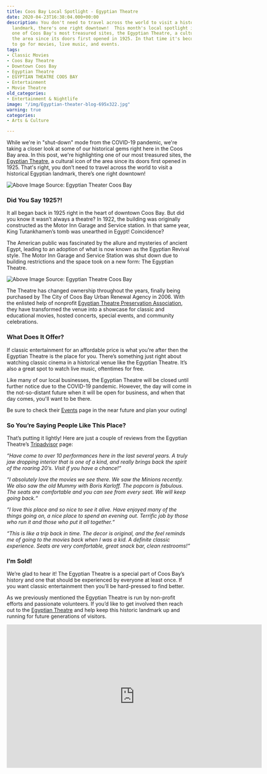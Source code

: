 ```yaml
---
title: Coos Bay Local Spotlight - Egyptian Theatre
date: 2020-04-23T16:38:04.000+00:00
description: You don't need to travel across the world to visit a historical Egyptian
  landmark, there's one right downtown!  This month's local spotlight is highlighting
  one of Coos Bay's most treasured sites, the Egyptian Theatre, a cultural icon of
  the area since its doors first opened in 1925. In that time it's become the place
  to go for movies, live music, and events.
tags:
- Classic Movies
- Coos Bay Theatre
- Downtown Coos Bay
- Egyptian Theatre
- EGYPTIAN THEATRE COOS BAY
- Entertainment
- Movie Theatre
old_categories:
- Entertainment & Nightlife
image: "/img/Egyptian-theater-blog-695x322.jpg"
warning: true
categories:
- Arts & Culture

---
```

While we're in "shut-down" mode from the COVID-19 pandemic, we're taking a closer look at some of our historical gems right here in the Coos Bay area. In this post, we're highlighting one of our most treasured sites, the [Egyptian Theatre](http://egyptiantheatreoregon.com), a cultural icon of the area since its doors first opened in 1925. That's right, you don’t need to travel across the world to visit a historical Egyptian landmark, there’s one right downtown!

![](/img/egyptian-theater-collage.jpg "Above Image Source: Egyptian Theater Coos Bay")

### **Did You Say 1925?!**

It all began back in 1925 right in the heart of downtown Coos Bay. But did you know it wasn’t always a theatre? In 1922, the building was originally constructed as the Motor Inn Garage and Service station. In that same year, King Tutankhamen’s tomb was unearthed in Egypt! Coincidence?

The American public was fascinated by the allure and mysteries of ancient Egypt, leading to an adoption of what is now known as the Egyptian Revival style. The Motor Inn Garage and Service Station was shut down due to building restrictions and the space took on a new form: The Egyptian Theatre.

![](/img/egyptian-theater-old-time-photo-02-695.jpg "Above Image Source: Egyptian Theatre Coos Bay")

The Theatre has changed ownership throughout the years, finally being purchased by The City of Coos Bay Urban Renewal Agency in 2006. With the enlisted help of nonprofit [Egyptian Theatre Preservation Association](http://egyptiantheatreoregon.com/membership-info/), they have transformed the venue into a showcase for classic and educational movies, hosted concerts, special events, and community celebrations.

### **What Does It Offer?**

If classic entertainment for an affordable price is what you’re after then the Egyptian Theatre is the place for you. There’s something just right about watching classic cinema in a historical venue like the Egyptian Theatre. It’s also a great spot to watch live music, oftentimes for free.

Like many of our local businesses, the Egyptian Theatre will be closed until further notice due to the COVID-19 pandemic. However, the day will come in the not-so-distant future when it will be open for business, and when that day comes, you'll want to be there.

Be sure to check their [Events](http://egyptiantheatreoregon.com/future-events) page in the near future and plan your outing!

### **So You’re Saying People Like This Place?**

That’s putting it lightly! Here are just a couple of reviews from the Egyptian Theatre’s [Tripadvisor](http://www.tripadvisor.com/Attraction_Review-g51813-d7227989-Reviews-Egyptian_Theater-Coos_Bay_Oregon.html#REVIEWS) page:

_“Have come to over 10 performances here in the last several years. A truly jaw dropping interior that is one of a kind, and really brings back the spirit of the roaring 20’s. Visit if you have a chance!“_

_“I absolutely love the movies we see there. We saw the Minions recently. We also saw the old Mummy with Boris Karloff. The popcorn is fabulous. The seats are comfortable and you can see from every seat. We will keep going back.“_

_“I love this place and so nice to see it alive. Have enjoyed many of the things going on, a nice place to spend an evening out. Terrific job by those who run it and those who put it all together.“_

_“This is like a trip back in time. The decor is original, and the feel reminds me of going to the movies back when I was a kid. A definite classic experience. Seats are very comfortable, great snack bar, clean restrooms!“_

### **I’m Sold!**

We’re glad to hear it! The Egyptian Theatre is a special part of Coos Bay’s history and one that should be experienced by everyone at least once. If you want classic entertainment then you’ll be hard-pressed to find better.

As we previously mentioned the Egyptian Theatre is run by non-profit efforts and passionate volunteers. If you’d like to get involved then reach out to the <a href="http://egyptiantheatreoregon.com/volunteer-info/" target="_blank">Egyptian Theatre</a> and help keep this historic landmark up and running for future generations of visitors.

<iframe src="https://www.facebook.com/plugins/video.php?href=https%3A%2F%2Fwww.facebook.com%2FThatOregonLife%2Fvideos%2F1769505299814563%2F&show_text=0&width=695" width="695" height="391" style="border:none;overflow:hidden" scrolling="no" frameborder="0" allowTransparency="true" allowFullScreen="true"></iframe>